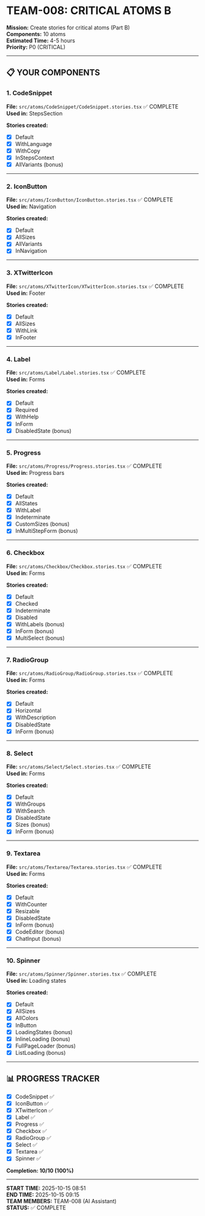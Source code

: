 # TEAM-008: CRITICAL ATOMS B

**Mission:** Create stories for critical atoms (Part B)  
**Components:** 10 atoms  
**Estimated Time:** 4-5 hours  
**Priority:** P0 (CRITICAL)

---

## 📋 YOUR COMPONENTS

### 1. CodeSnippet
**File:** `src/atoms/CodeSnippet/CodeSnippet.stories.tsx` ✅ COMPLETE  
**Used in:** StepsSection

**Stories created:**
- [x] Default
- [x] WithLanguage
- [x] WithCopy
- [x] InStepsContext
- [x] AllVariants (bonus)

---

### 2. IconButton
**File:** `src/atoms/IconButton/IconButton.stories.tsx` ✅ COMPLETE  
**Used in:** Navigation

**Stories created:**
- [x] Default
- [x] AllSizes
- [x] AllVariants
- [x] InNavigation

---

### 3. XTwitterIcon
**File:** `src/atoms/XTwitterIcon/XTwitterIcon.stories.tsx` ✅ COMPLETE  
**Used in:** Footer

**Stories created:**
- [x] Default
- [x] AllSizes
- [x] WithLink
- [x] InFooter

---

### 4. Label
**File:** `src/atoms/Label/Label.stories.tsx` ✅ COMPLETE  
**Used in:** Forms

**Stories created:**
- [x] Default
- [x] Required
- [x] WithHelp
- [x] InForm
- [x] DisabledState (bonus)

---

### 5. Progress
**File:** `src/atoms/Progress/Progress.stories.tsx` ✅ COMPLETE  
**Used in:** Progress bars

**Stories created:**
- [x] Default
- [x] AllStates
- [x] WithLabel
- [x] Indeterminate
- [x] CustomSizes (bonus)
- [x] InMultiStepForm (bonus)

---

### 6. Checkbox
**File:** `src/atoms/Checkbox/Checkbox.stories.tsx` ✅ COMPLETE  
**Used in:** Forms

**Stories created:**
- [x] Default
- [x] Checked
- [x] Indeterminate
- [x] Disabled
- [x] WithLabels (bonus)
- [x] InForm (bonus)
- [x] MultiSelect (bonus)

---

### 7. RadioGroup
**File:** `src/atoms/RadioGroup/RadioGroup.stories.tsx` ✅ COMPLETE  
**Used in:** Forms

**Stories created:**
- [x] Default
- [x] Horizontal
- [x] WithDescription
- [x] DisabledState
- [x] InForm (bonus)

---

### 8. Select
**File:** `src/atoms/Select/Select.stories.tsx` ✅ COMPLETE  
**Used in:** Forms

**Stories created:**
- [x] Default
- [x] WithGroups
- [x] WithSearch
- [x] DisabledState
- [x] Sizes (bonus)
- [x] InForm (bonus)

---

### 9. Textarea
**File:** `src/atoms/Textarea/Textarea.stories.tsx` ✅ COMPLETE  
**Used in:** Forms

**Stories created:**
- [x] Default
- [x] WithCounter
- [x] Resizable
- [x] DisabledState
- [x] InForm (bonus)
- [x] CodeEditor (bonus)
- [x] ChatInput (bonus)

---

### 10. Spinner
**File:** `src/atoms/Spinner/Spinner.stories.tsx` ✅ COMPLETE  
**Used in:** Loading states

**Stories created:**
- [x] Default
- [x] AllSizes
- [x] AllColors
- [x] InButton
- [x] LoadingStates (bonus)
- [x] InlineLoading (bonus)
- [x] FullPageLoader (bonus)
- [x] ListLoading (bonus)

---

## 📊 PROGRESS TRACKER

- [x] CodeSnippet ✅
- [x] IconButton ✅
- [x] XTwitterIcon ✅
- [x] Label ✅
- [x] Progress ✅
- [x] Checkbox ✅
- [x] RadioGroup ✅
- [x] Select ✅
- [x] Textarea ✅
- [x] Spinner ✅

**Completion: 10/10 (100%)**

---

**START TIME:** 2025-10-15 08:51  
**END TIME:** 2025-10-15 09:15  
**TEAM MEMBERS:** TEAM-008 (AI Assistant)  
**STATUS:** ✅ COMPLETE
